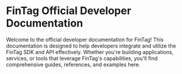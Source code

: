 # FinTag Official Developer Documentation

Welcome to the official developer documentation for FinTag! This documentation is designed to help developers integrate and utilize the FinTag SDK and API effectively. Whether you're building applications, services, or tools that leverage FinTag's capabilities, you'll find comprehensive guides, references, and examples here.
